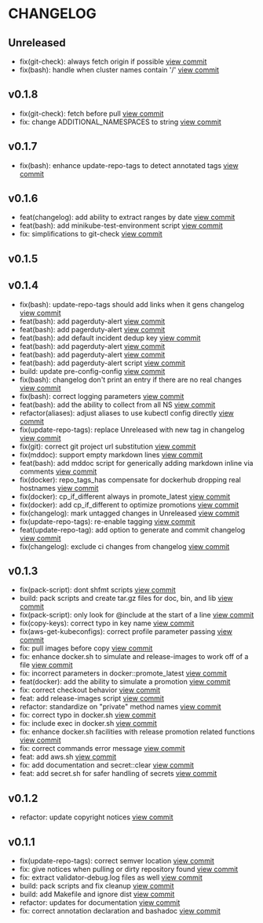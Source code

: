 # CHANGELOG

## Unreleased

* fix(git-check): always fetch origin if possible [view commit](https://github.com/catenasys/shell-scripts/commit/c8649acc9d21cc15fccadec893f43927e42d7e35)
* fix(bash): handle when cluster names contain '/' [view commit](https://github.com/catenasys/shell-scripts/commit/c3bf27b5cd6ccfb54ca26e74400a6a7910b1410d)

## v0.1.8

* fix(git-check): fetch before pull [view commit](https://github.com/catenasys/shell-scripts/commit/4d301e45e98bbf205fb00be9f0daae357c80027c)
* fix: change ADDITIONAL_NAMESPACES to string [view commit](https://github.com/catenasys/shell-scripts/commit/d18262340e03ed53635149ce613f4caa65f77f74)

## v0.1.7

* fix(bash): enhance update-repo-tags to detect annotated tags [view commit](https://github.com/catenasys/shell-scripts/commit/8ed4e340d5a1f8f3d0753eddfe05028da5a626b3)

## v0.1.6

* feat(changelog): add ability to extract ranges by date [view commit](https://github.com/catenasys/shell-scripts/commit/f8b08dcab3cbb83057ac408fb65da6c90bcf6149)
* feat(bash): add minikube-test-environment script [view commit](https://github.com/catenasys/shell-scripts/commit/f546287845592f94f17c73ffbda20fc1013bb88f)
* fix: simplifications to git-check [view commit](https://github.com/catenasys/shell-scripts/commit/d69be95a266b1b15621711782360adb0df74761e)

## v0.1.5


## v0.1.4

* fix(bash): update-repo-tags should add links when it gens changelog [view commit](https://github.com/catenasys/shell-scripts/commit/f6bb36ca7693a2de8701db0af6395f694f0c2fdf)
* feat(bash): add pagerduty-alert [view commit](https://github.com/catenasys/shell-scripts/commit/a90c756ee6730aa5f6f407496d14cbd9bd3bb871)
* feat(bash): add pagerduty-alert [view commit](https://github.com/catenasys/shell-scripts/commit/8b73b4f8e8913f36df3df8882c01474fee9e6d9d)
* feat(bash): add default incident dedup key [view commit](https://github.com/catenasys/shell-scripts/commit/57c03b28fd534f767a3eb7ea8cd5eb07c0ac4823)
* feat(bash): add pagerduty-alert [view commit](https://github.com/catenasys/shell-scripts/commit/782c57619e842dfaac1ffb9a6e1509607174a1ab)
* feat(bash): add pagerduty-alert [view commit](https://github.com/catenasys/shell-scripts/commit/eb09f6fc4afe6648594d434795cef55a54698403)
* feat(bash): add pagerduty-alert script [view commit](https://github.com/catenasys/shell-scripts/commit/291e492fe1ac2c9cfcdd66f858ac1aa6a234aedb)
* build: update pre-config-config [view commit](https://github.com/catenasys/shell-scripts/commit/d29849482e4803b8248ea840a777c77a0eb2ca73)
* fix(bash): changelog don't print an entry if there are no real changes [view commit](https://github.com/catenasys/shell-scripts/commit/ef41ece488f91cbe7c58c6b106ea89ff609af5c6)
* fix(bash): correct logging parameters [view commit](https://github.com/catenasys/shell-scripts/commit/307ce0d94431c8717d047eb2402b2cbd48fb6cb3)
* feat(bash): add the ability to collect from all NS [view commit](https://github.com/catenasys/shell-scripts/commit/49402e983915b0a372f84613ded393d43b6d063d)
* refactor(aliases): adjust aliases to use kubectl config directly [view commit](https://github.com/catenasys/shell-scripts/commit/7942c1589fde4407477d17d275302cea53c0429f)
* fix(update-repo-tags): replace Unreleased with new tag in changelog [view commit](https://github.com/catenasys/shell-scripts/commit/4c2aa9c944247cf77d26a5dbcf18f5bfcafc3c73)
* fix(git): correct git project url substitution [view commit](https://github.com/catenasys/shell-scripts/commit/1b583b9bc618ec6af3537ff571bc1c10e4c5a300)
* fix(mddoc): support empty markdown lines [view commit](https://github.com/catenasys/shell-scripts/commit/9fdb5f2d6da836d5c4771ac6cebc3f8cf6aaf053)
* feat(bash): add mddoc script for generically adding markdown inline via comments [view commit](https://github.com/catenasys/shell-scripts/commit/ae3aaa8dbb9461b38cd520b95e5e959246675c96)
* fix(docker): repo_tags_has compensate for dockerhub dropping real hostnames [view commit](https://github.com/catenasys/shell-scripts/commit/ddb5cab0d19e9be4ccf4a3ddd57c1d734ed2028c)
* fix(docker): cp_if_different always in promote_latest [view commit](https://github.com/catenasys/shell-scripts/commit/094a779803d922b31cc54c5ff88da8605f577ab8)
* fix(docker): add cp_if_different to optimize promotions [view commit](https://github.com/catenasys/shell-scripts/commit/e058809b696179d7c2880895e3dcb454ac8e28f5)
* fix(changelog): mark untagged changes in Unreleased [view commit](https://github.com/catenasys/shell-scripts/commit/d4d60dcf26195e3be9ffbf1fe0e829513e730614)
* fix(update-repo-tags): re-enable tagging [view commit](https://github.com/catenasys/shell-scripts/commit/96f0bed726c1da6b56aa7566cc61f1272b8f1c8b)
* feat(update-repo-tag): add option to generate and commit changelog [view commit](https://github.com/catenasys/shell-scripts/commit/e45461d129ef487bb322135671a1fcee55722481)
* fix(changelog): exclude ci changes from changelog [view commit](https://github.com/catenasys/shell-scripts/commit/944c0bc0a664d27a9436f23e9d7ab085ca1a4a33)

## v0.1.3

* fix(pack-script): dont shfmt scripts [view commit](https://github.com/catenasys/shell-scripts/commit/c9659b88ed60578e99c7c95f173736f38ab9bf52)
* build: pack scripts and create tar.gz files for doc, bin, and lib [view commit](https://github.com/catenasys/shell-scripts/commit/a93fb981431b906f238dc2f1967d3645efcfdce2)
* fix(pack-script): only look for @include at the start of a line [view commit](https://github.com/catenasys/shell-scripts/commit/320fd376a744a35d76fc7de66c65994e3a201cf6)
* fix(copy-keys): correct typo in key name [view commit](https://github.com/catenasys/shell-scripts/commit/efb1adbea3bed67af0f297c3bbe4105ecfc9b588)
* fix(aws-get-kubeconfigs): correct profile parameter passing [view commit](https://github.com/catenasys/shell-scripts/commit/d214e2e6a0c029988dc0ef97349f46fe44b172ad)
* fix: pull images before copy [view commit](https://github.com/catenasys/shell-scripts/commit/7a20f49ed4717d9f0f1c61fc7d8de587c97b081c)
* fix: enhance docker.sh to simulate and release-images to work off of a file [view commit](https://github.com/catenasys/shell-scripts/commit/5382a3472149b276237d4ffc383000b3a2a9622e)
* fix: incorrect parameters in docker::promote_latest [view commit](https://github.com/catenasys/shell-scripts/commit/e46952d7ec299dc06f8c3314641d91e82b9a6391)
* feat(docker): add the ability to simulate a promotion [view commit](https://github.com/catenasys/shell-scripts/commit/4a270e43d7249483892ae5f0d6c7263858c950b0)
* fix: correct checkout behavior [view commit](https://github.com/catenasys/shell-scripts/commit/de95390bf68c559dfdb045c2e406b39307a44d97)
* feat: add release-images script [view commit](https://github.com/catenasys/shell-scripts/commit/297a5877f8dca404a8eaf575efd45273d9fbf342)
* refactor: standardize on "private" method names [view commit](https://github.com/catenasys/shell-scripts/commit/b226d35be7354a71fb59121e621c298240bf9805)
* fix: correct typo in docker.sh [view commit](https://github.com/catenasys/shell-scripts/commit/236a04ce0910a0bab09f779eaecf9f9ef7bb2920)
* fix: include exec in docker.sh [view commit](https://github.com/catenasys/shell-scripts/commit/9fed31188ce63a3e74ad608d4e123005b2d07377)
* fix: enhance docker.sh facilities with release promotion related functions [view commit](https://github.com/catenasys/shell-scripts/commit/fa97d1fbe4764c121989132b1651edcf7caf4986)
* fix: correct commands error message [view commit](https://github.com/catenasys/shell-scripts/commit/b2a4f0359949a9bdbfe1167211861e0009c54b20)
* feat: add aws.sh [view commit](https://github.com/catenasys/shell-scripts/commit/01d3bdc6e070d533360db1189cc1d1715ba59ac5)
* fix: add documentation and secret::clear [view commit](https://github.com/catenasys/shell-scripts/commit/03d96f17649661052f4fe905be447fcf5b2042e7)
* feat: add secret.sh for safer handling of secrets [view commit](https://github.com/catenasys/shell-scripts/commit/42eff9ada3de71bc20c2922053c70cc0a2175480)

## v0.1.2

* refactor: update copyright notices [view commit](https://github.com/catenasys/shell-scripts/commit/87e5f8d2bc84f0cb980cb4dd736ac26b26b6b6f5)

## v0.1.1

* fix(update-repo-tags): correct semver location [view commit](https://github.com/catenasys/shell-scripts/commit/0a453d28d04617a36e5fb4237b548ec7e19e22ab)
* fix: give notices when pulling or dirty repository found [view commit](https://github.com/catenasys/shell-scripts/commit/71200d9ae8f29005de3aa0047f618ff6d271700a)
* fix: extract validator-debug.log files as well [view commit](https://github.com/catenasys/shell-scripts/commit/eb97cf73ba6d40a2d277f6559822d494f6eb7e83)
* build: pack scripts and fix cleanup [view commit](https://github.com/catenasys/shell-scripts/commit/e9b893b5f3d09aa329af0fb25a822da28dae06ee)
* build: add Makefile and ignore dist [view commit](https://github.com/catenasys/shell-scripts/commit/ac92c3c1456b01f1a9a0ff4155534469cc07c1e5)
* refactor: updates for documentation [view commit](https://github.com/catenasys/shell-scripts/commit/e8d29f6e38f8a518fd1731e2f4bd4247b4d17398)
* fix: correct annotation declaration and bashadoc [view commit](https://github.com/catenasys/shell-scripts/commit/612a1011208b7ed8709dd02fbdb2dbc6bd28a348)

